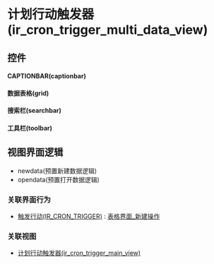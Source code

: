 # 计划行动触发器(ir_cron_trigger_multi_data_view)  <!-- {docsify-ignore-all} -->



## 控件
#### CAPTIONBAR(captionbar)
#### 数据表格(grid)
#### 搜索栏(searchbar)
#### 工具栏(toolbar)

## 视图界面逻辑
  * newdata(预置新建数据逻辑)
  * opendata(预置打开数据逻辑)


### 关联界面行为
  * [触发行动(IR_CRON_TRIGGER)](module/base/ir_cron_trigger) : [表格界面_新建操作](module/base/ir_cron_trigger#界面行为)

### 关联视图
  * [计划行动触发器(ir_cron_trigger_main_view)](app/view/ir_cron_trigger_main_view)

<script>
 const { createApp } = Vue
  createApp({
    data() {
      return {

      }
    }
  }).use(ElementPlus).mount('#app')
</script>
